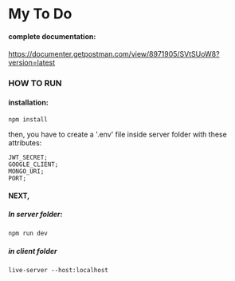 # My To Do

#### complete documentation: 

https://documenter.getpostman.com/view/8971905/SVtSUoW8?version=latest



### HOW TO RUN

#### installation:

```
npm install
```



then, you have to create a '.env' file inside server folder with these attributes:

```
JWT_SECRET;
GOOGLE_CLIENT;
MONGO_URI;
PORT;

```



#### NEXT, 

##### In server folder: 

```
npm run dev
```

##### in client folder

```
live-server --host:localhost
```



